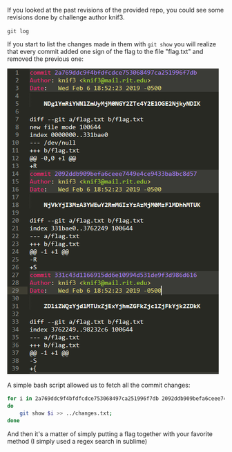 If you looked at the past revisions of the provided repo, you could see some revisions done by challenge author knif3.

`git log`

If you start to list the changes made in them with `git show` you will realize that every commit added one sign of the flag to the file "flag.txt" and removed the previous one:

![commits](https://github.com/lasq88/CTF/blob/main/ritsec2021/misc/revision/writeup/flag.PNG)

A simple bash script allowed us to fetch all the commit changes:

```bash
for i in 2a769ddc9f4bfdfcdce753068497ca251996f7db 2092ddb909befa6ceee7449e4ce9433ba8bc8d57 331c43d1166915dd6e10994d531de9f3d986d616 f23c83288b5f594a595aef47a7c5cb37213f31dd 764794b7567ee2b468eedba22d3bc2eed9795f52 577232034921096b3fe59d9826fbb42a31ba3f96 3abc63e80c3cb5fdb8d0d422b2013724ee675417 8aeb0759342ffafc84a812c0699e9ea8caa3fd36 fca179e4bc0b1621365278cb9562dd65c4df191c 48297e0c0b6c3d739944cc5cda73245e767ee4c7 6f621dba0a3c2cafc863f0acfbb291cac8cb26fa 50f69d69ece32e4217baf9d5581bbb53d313ddbb 9fe2c0ed9d9be950e1fe6a74d0b51039053d2b5a f108cdb5227a24fa75d9774fb572fd9f30996950 432c9eeaed907425ea7e0469c50fbe2ca298d243 d8ddbff68296aa033dea7635924c02b296e00e94 58e54d74610cce1c6c777e305bad39ace9d1b6c8 2a712b002849b5ee44c2a139f5f99df049327f87 6fcc88671072e484ae06ecae35d639e00c6a3c86 2e1c2e0cd405c5d3a3302b165705808d86e4966a a4ee01c27519aa2c160c167eb2ff569aa31582cf c410e16cbba03b29495a2f2d6b10081c701e628c 1b07dd891d41e082cfa28ebe48345d7970dfa3f8 82b7ac89d4ac53045fdd21d6ede02d4d6fc4cdab a2e1f5ba01aaa238d137e62270fb7f8ddf06e10a eae1814581c32f536abd349d7d2deed2965caa04 9d6d71417e4ef9241e72ce3f796df0242ebb71a8 184914866cb2536d7d3d22ef1e1a521df8e22086 53e3f77a3e21abe8ee7eca6d5bd69caf281b72d1 ebd4f62b0295d5e17af0cab3ad630028e4d13133 ee3d68b9b6e5330c67ad1b3dd93275258b849c0a 60f4e46c34647c9529da9e9e518b58b719adbe1b 8e8ce11ebb15f92f9de3aaacf87874bc4288447e 0f40e6ec4446279a8334f0f312f5ade439bf7f20 496362794582e85dd7b1db0cad5f20970f39e1fa 4a2893a847f5cf69aafd4f64379013635663156b b1a0dcb3a818e952c58f2758b5cd5896945826b2 68733d819366b78225df3525017876319b96b1a5;
do
    git show $i >> ../changes.txt;
done
```

And then it's a matter of simply putting a flag together with your favorite method (I simply used a regex search in sublime)
